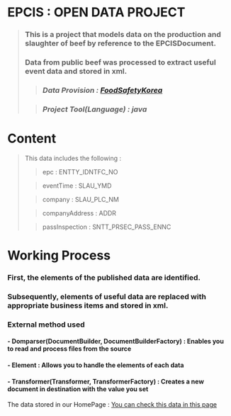 # EPCIS : OPEN DATA PROJECT

> ### This is a project that models data on the production and slaughter of beef by reference to the EPCISDocument.
>
> ### Data from public beef was processed to extract useful event data and stored in xml.
>
>> ### _Data Provision : [FoodSafetyKorea](http://www.foodsafetykorea.com)_
>
>> ### _Project Tool(Language) : java_

# Content
> This data includes the following :
>
>> epc : ENTTY_IDNTFC_NO
>
>> eventTime : SLAU_YMD
>
>> company : SLAU_PLC_NM
>
>> companyAddress : ADDR
>
>> passInspection : SNTT_PRSEC_PASS_ENNC

# Working Process
### First, the elements of the published data are identified.
### Subsequently, elements of useful data are replaced with appropriate business items and stored in xml.
### External method used
#### - Domparser(DocumentBuilder, DocumentBuilderFactory) : Enables you to read and process files from the source
#### - Element : Allows you to handle the elements of each data
#### - Transformer(Transformer, TransformerFactory) : Creates a new document in destination with the value you set

The data stored in our HomePage : [You can check this data in this page](http://210.93.116.66/epcis/GEODES/)
